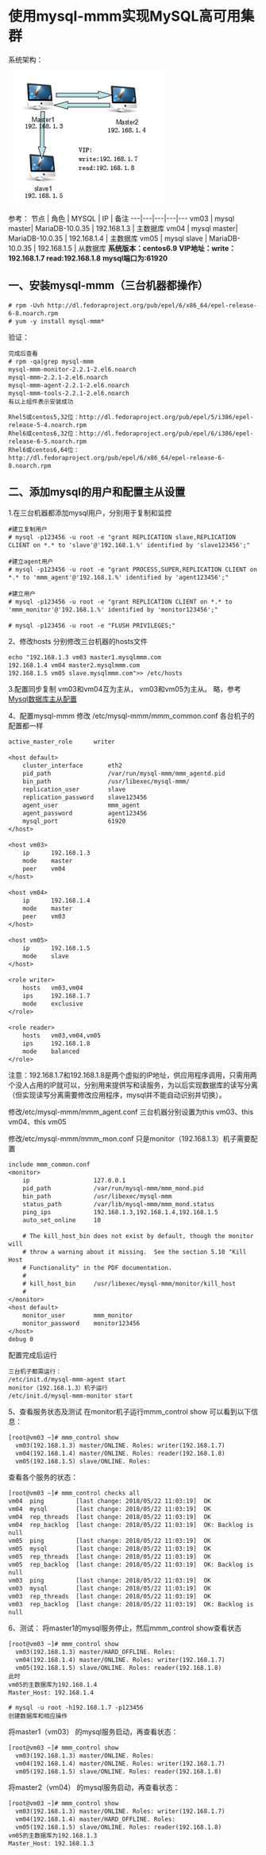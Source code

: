 # 使用mysql-mmm实现MySQL高可用集群

系统架构：

![jiagou](jiagou.jpg)

参考：
节点 | 角色 | MYSQL  | IP | 备注
---|---|---|---|---
vm03 | mysql master| MariaDB-10.0.35  | 192.168.1.3 | 主数据库
vm04 | mysql master| MariaDB-10.0.35  | 192.168.1.4 | 主数据库
vm05 | mysql slave | MariaDB-10.0.35  | 192.168.1.5 | 从数据库
**系统版本：centos6.9**
**VIP地址：write：192.168.1.7 read:192.168.1.8**
**mysql端口为:61920**

## 一、安装mysql-mmm（三台机器都操作）
```
# rpm -Uvh http://dl.fedoraproject.org/pub/epel/6/x86_64/epel-release-6-8.noarch.rpm
# yum -y install mysql-mmm*
```
验证：
```
完成后查看  
# rpm -qa|grep mysql-mmm
mysql-mmm-monitor-2.2.1-2.el6.noarch
mysql-mmm-2.2.1-2.el6.noarch
mysql-mmm-agent-2.2.1-2.el6.noarch
mysql-mmm-tools-2.2.1-2.el6.noarch
有以上组件表示安装成功
```
```
Rhel5或centos5,32位：http://dl.fedoraproject.org/pub/epel/5/i386/epel-release-5-4.noarch.rpm
Rhel6或centos6,32位：http://dl.fedoraproject.org/pub/epel/6/i386/epel-release-6-5.noarch.rpm
Rhel6或centos6,64位：http://dl.fedoraproject.org/pub/epel/6/x86_64/epel-release-6-8.noarch.rpm
```

## 二、添加mysql的用户和配置主从设置

1.在三台机器都添加mysql用户，分别用于复制和监控

```
#建立复制用户
# mysql -p123456 -u root -e "grant REPLICATION slave,REPLICATION CLIENT on *.* to 'slave'@'192.168.1.%' identified by 'slave123456';"

#建立agent用户
# mysql -p123456 -u root -e "grant PROCESS,SUPER,REPLICATION CLIENT on *.* to 'mmm_agent'@'192.168.1.%' identified by 'agent123456';"

#建立用户
# mysql -p123456 -u root -e "grant REPLICATION CLIENT on *.* to 'mmm_monitor'@'192.168.1.%' identified by 'monitor123456';"

# mysql -p123456 -u root -e "FLUSH PRIVILEGES;"
```
2、修改hosts
分别修改三台机器的hosts文件
```
echo "192.168.1.3 vm03 master1.mysqlmmm.com
192.168.1.4 vm04 master2.mysqlmmm.com
192.168.1.5 vm05 slave.mysqlmmm.com">> /etc/hosts
```

3.配置同步复制
vm03和vm04互为主从， vm03和vm05为主从。
略，参考[Mysql数据库主从配置](https://github.com/funet8/MYSQL/wiki/Mysql%25E6%2595%25B0%25E6%258D%25AE%25E5%25BA%2593%25E4%25B8%25BB%25E4%25BB%258E%25E9%2585%258D%25E7%25BD%25AE)

4、配置mysql-mmm
修改 /etc/mysql-mmm/mmm_common.conf  各台机子的配置都一样

```
active_master_role      writer

<host default>
    cluster_interface       eth2
    pid_path                /var/run/mysql-mmm/mmm_agentd.pid
    bin_path                /usr/libexec/mysql-mmm/
    replication_user        slave
    replication_password    slave123456
    agent_user              mmm_agent
    agent_password          agent123456
	mysql_port              61920
</host>

<host vm03>
    ip      192.168.1.3
    mode    master
    peer    vm04
</host>

<host vm04>
    ip      192.168.1.4
    mode    master
    peer    vm03
</host>

<host vm05>
    ip      192.168.1.5
    mode    slave
</host>

<role writer>
    hosts   vm03,vm04
    ips     192.168.1.7
    mode    exclusive
</role>

<role reader>
    hosts   vm03,vm04,vm05
    ips     192.168.1.8
    mode    balanced
</role>
```
注意：192.168.1.7和192.168.1.8是两个虚拟的IP地址，供应用程序调用，只需用两个没人占用的IP就可以，分别用来提供写和读服务，为以后实现数据库的读写分离（但实现读写分离需要修改应用程序，mysql并不能自动识别并切换）。

修改/etc/mysql-mmm/mmm_agent.conf
三台机器分别设置为this vm03、this vm04、this vm05

修改/etc/mysql-mmm/mmm_mon.conf
只是monitor（192.168.1.3）机子需要配置
```
include mmm_common.conf
<monitor>
    ip                  127.0.0.1
    pid_path            /var/run/mysql-mmm/mmm_mond.pid
    bin_path            /usr/libexec/mysql-mmm
    status_path         /var/lib/mysql-mmm/mmm_mond.status
    ping_ips            192.168.1.3,192.168.1.4,192.168.1.5
    auto_set_online     10

    # The kill_host_bin does not exist by default, though the monitor will
    # throw a warning about it missing.  See the section 5.10 "Kill Host 
    # Functionality" in the PDF documentation.
    #
    # kill_host_bin     /usr/libexec/mysql-mmm/monitor/kill_host
    #
</monitor>
<host default>
    monitor_user        mmm_monitor
    monitor_password    monitor123456
</host>
debug 0
```
配置完成后运行
```
三台机子都需运行：
/etc/init.d/mysql-mmm-agent start
monitor（192.168.1.3）机子运行
/etc/init.d/mysql-mmm-monitor start

```

5、查看服务状态及测试
在monitor机子运行mmm_control show
可以看到以下信息：
```
[root@vm03 ~]# mmm_control show
  vm03(192.168.1.3) master/ONLINE. Roles: writer(192.168.1.7)
  vm04(192.168.1.4) master/ONLINE. Roles: reader(192.168.1.8)
  vm05(192.168.1.5) slave/ONLINE. Roles: 
```
查看各个服务的状态：
```
[root@vm03 ~]# mmm_control checks all
vm04  ping         [last change: 2018/05/22 11:03:19]  OK
vm04  mysql        [last change: 2018/05/22 11:03:19]  OK
vm04  rep_threads  [last change: 2018/05/22 11:03:19]  OK
vm04  rep_backlog  [last change: 2018/05/22 11:03:19]  OK: Backlog is null
vm05  ping         [last change: 2018/05/22 11:03:19]  OK
vm05  mysql        [last change: 2018/05/22 11:03:19]  OK
vm05  rep_threads  [last change: 2018/05/22 11:03:19]  OK
vm05  rep_backlog  [last change: 2018/05/22 11:03:19]  OK: Backlog is null
vm03  ping         [last change: 2018/05/22 11:03:19]  OK
vm03  mysql        [last change: 2018/05/22 11:03:19]  OK
vm03  rep_threads  [last change: 2018/05/22 11:03:19]  OK
vm03  rep_backlog  [last change: 2018/05/22 11:03:19]  OK: Backlog is null
```
6、测试：
将master1的mysql服务停止，然后mmm_control show查看状态
```
[root@vm03 ~]# mmm_control show
  vm03(192.168.1.3) master/HARD_OFFLINE. Roles: 
  vm04(192.168.1.4) master/ONLINE. Roles: writer(192.168.1.7)
  vm05(192.168.1.5) slave/ONLINE. Roles: reader(192.168.1.8)
此时
vm05的主数据库为192.168.1.4
Master_Host: 192.168.1.4
```
```
# mysql -u root -h192.168.1.7 -p123456
创建数据库和相应操作
```
将master1（vm03） 的mysql服务启动，再查看状态：
```
[root@vm03 ~]# mmm_control show
  vm03(192.168.1.3) master/ONLINE. Roles: 
  vm04(192.168.1.4) master/ONLINE. Roles: writer(192.168.1.7)
  vm05(192.168.1.5) slave/ONLINE. Roles: reader(192.168.1.8)
```
将master2（vm04） 的mysql服务启动，再查看状态：
```
[root@vm03 ~]# mmm_control show
  vm03(192.168.1.3) master/ONLINE. Roles: writer(192.168.1.7)
  vm04(192.168.1.4) master/HARD_OFFLINE. Roles: 
  vm05(192.168.1.5) slave/ONLINE. Roles: reader(192.168.1.8)
vm05的主数据库为192.168.1.3
Master_Host: 192.168.1.3
```




